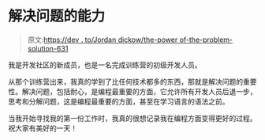 # 解决问题的能力

> 原文:[https://dev . to/Jordan dickow/the-power of-the-problem-solution-631](https://dev.to/jordandickow/the-power-of-problem-solving-631)

我是开发社区的新成员，也是一名完成训练营的初级开发人员。

从那个训练营出来，我真的学到了比任何技术都多的东西，那就是解决问题的重要性。解决问题，包括耐心，是编程最重要的方面，它允许所有开发人员后退一步，思考和分解问题，这是编程最重要的方面，甚至在学习语言的语法之前。

当我开始寻找我的第一份工作时，我真的很想记录我在编程方面变得更好的过程。祝大家有美好的一天！